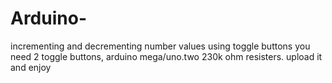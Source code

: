 # Arduino-
incrementing and decrementing number values using toggle buttons 
you need 2 toggle buttons, arduino mega/uno.two 230k ohm resisters.
upload it and enjoy
